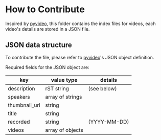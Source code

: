 # How to Contribute

Inspired by [pyvideo](https://github.com/pyvideo/data/blob/main/CONTRIBUTING.rst), this folder contains the index files for videos, each video's details are stored in a JSON file.

## JSON data structure

To contribute the file, please refer to [pyvideo](https://github.com/pyvideo/data/blob/main/CONTRIBUTING.rst#json-objects)'s JSON object definition.

Required fields for the JSON object are:

| key           | value type       | details      |
| ----------- | ---------- | ------- |
| description   | rST string       | (see below)  |
| speakers      | array of strings |              |
| thumbnail_url | string           |              |
| title         | string           |              |
| recorded      | string           | (YYYY-MM-DD) |
| videos        | array of objects |         |
